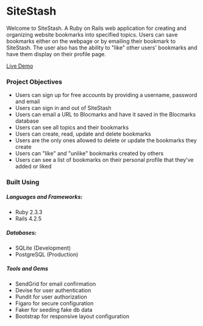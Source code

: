 # SiteStash

Welcome to SiteStash. A Ruby on Rails web application for creating and organizing website bookmarks into specified topics. Users can save bookmarks either on the webpage or by emailing their bookmark to SiteStash. The user also has the ability to "like" other users' bookmarks and have them display on their profile page.

[Live Demo](https://site-stash.herokuapp.com/ "SiteStash")

### Project Objectives

* Users can sign up for free accounts by providing a username, password and email
* Users can sign in and out of SiteStash
* Users can email a URL to Blocmarks and have it saved in the Blocmarks database
* Users can see all topics and their bookmarks
* Users can create, read, update and delete bookmarks
* Users are the only ones allowed to delete or update the bookmarks they create
* Users can "like" and "unlike" bookmarks created by others
* Users can see a list of bookmarks on their personal profile that they've added or liked

### Built Using

##### Languages and Frameworks:

* Ruby 2.3.3
* Rails 4.2.5

##### Databases:

* SQLite (Development)
* PostgreSQL (Production)

##### Tools and Gems

* SendGrid for email confirmation
* Devise for user authentication
* Pundit for user authorization
* Figaro for secure configuration
* Faker for seeding fake db data
* Bootstrap for responsive layout configuration
